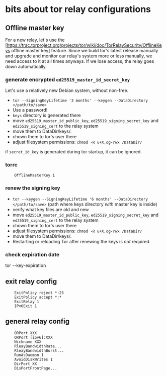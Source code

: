 # bits about tor relay configurations

## Offline master key
For a new relay, let's use the
[https://trac.torproject.org/projects/tor/wiki/doc/TorRelaySecurity/OfflineKeys offline master key]
feature. Since we build tor's latest release manually and upgrade and monitor
our relay's system more or less manually, we need access to it at all times
anyways. If we lose access, the relay goes down automatically.

### generate encrypted `ed25519_master_id_secret_key`
Let's use a relatively new Debian system, without non-free.

* `tor --SigningKeyLifetime '3 months' --keygen --DataDirectory </path/to/save>`
* Use a password!
* `keys` directory is generated there
* move `ed25519_master_id_public_key`, `ed25519_signing_secret_key` and `ed25519_signing_cert` to the relay system
* move them to DataDir/keys/.
* chown them to tor's user there
* adjust filesystem permissions: `chmod -R u+X,og-rwx /DataDir/`

if `secret_id_key` is generated during tor startup, it can be ignored.

### torrc


		OfflineMasterKey 1


### renew the signing key
* `tor --keygen --SigningKeyLifetime '6 months' --DataDirectory </path/to/save>` (path where keys directory *with* master key is inside)
* verify what key files are old and new
* move `ed25519_master_id_public_key`, `ed25519_signing_secret_key` and `ed25519_signing_cert` to the relay system
* chown them to tor's user there
* adjust filesystem permissions: `chmod -R u+X,og-rwx /DataDir/`
* move them to DataDir/keys/.
* Restarting or reloading Tor after renewing the keys is *not* required.

### check expiration date
tor --key-expiration

## exit relay config

		ExitPolicy reject *:25
		ExitPolicy accept *:*
		ExitRelay 1
		IPv6Exit 1


## general relay config

		ORPort XXX
		ORPort [ipv6]:XXX
		Nickname XXX
		RleayBandwidthRate...
		RleayBandwidthBurst...
		RunAsDaemon 1
		AvoidDiskWrites 1
		DirPort XX
		DisPortFrontPage...
